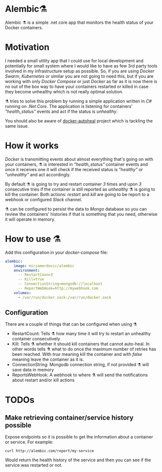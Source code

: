 # Alembic:alembic:
Alembic :alembic: is a simple .net core app that monitors the health status of your Docker containers.

# Motivation

I needed a small utility app that I could use for local development and potentially for small system where I would like to have as few 3rd party tools involved in my 
infrastructure setup as possible.
So, if you are using _Docker Swarm_, _Kubernetes_ or similar you are not going to need this, but if you are working with only _Docker Compose_ or just _Docker_ as far as it is 
now there is no out of the box way to have your containers restarted or killed in case they become unhealthy which is not really optimal solution.

:alembic: tries to solve this problem by running a simple application written in _C#_ running on _.Net Core_. The application is listening for containers' _"health_status"_ 
events and act if the status is _unhealthy_.

You should also be aware of [docker-autoheal](https://github.com/willfarrell/docker-autoheal) project which is tackling the same issue.

# How it works

_Docker_ is transmitting events about almost everything that's going on with your containers, :alembic: is interested in _"health_status"_ container events and once it receives 
one it will check if the received status is _"healthy"_ or _"unhealthy"_ and act accordingly.

By default :alembic: is going to try and restart container _3_ times and upon _3_ consecutive tries if the container is still reported as _unhealthy_ :alembic: is going to kill 
the container.
Both actions: _restart_ and _kill_ are going to be report to a webhook or configured _Slack_ channel.

:alembic: can be configured to persist the data to _Mongo_ database so you can review the containers' histories if that is something that you need, otherwise it will operate 
in memory.

# How to use :alembic:

Add this configuration in your _docker-compose_ file:

```yml
alembic:
    image: mirzamerdovic/alembic
    environment:
      -- RestartCoun=3
      -- Kill=true
      -- ConnectionString=mongodb://localhost
      -- ReportWebHook=http://mywebhook.com
    volumes:
      - /var/run/docker.sock:/var/run/docker.sock
```

## Configuration
There are a couple of things that can be configured when using :alembic:
* RestartCount: Tells :alembic: how many time it will try to restart an unhealthy container consecutively
* Kill: Tells :alembic: whether it should kill containers that cannot auto-heal. In other words tells :alembic: what to do once the maximum number of retries has been reached. 
With _true_ meaning kill the container and with _false_ meaning leave the container as it is.
* ConnectionString: Mongodb connection string, if not provided :alembic: will save data in memory
* ReportsWebHook: A webhook to where :alembic: will send the notifications about restart and/or kill actions

# TODOs
## Make retrieving container/service history possible
Expose endpoints so it is possible to get the information about a container or service. For example:
```
curl http://alembic.com/report/my-service
```
Would return the health history of the service and then you can see if the service was restarted or not.